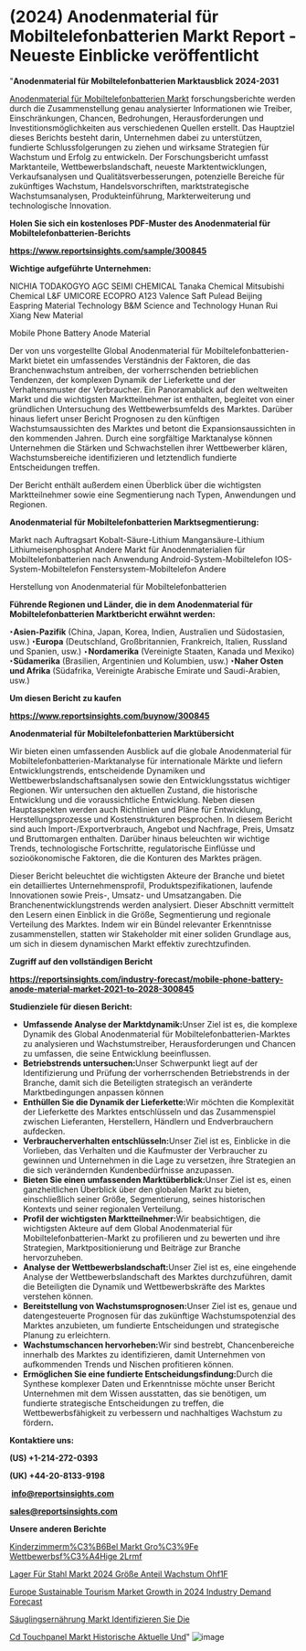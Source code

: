 # (2024) Anodenmaterial für Mobiltelefonbatterien Markt Report - Neueste Einblicke veröffentlicht

"<strong><b>Anodenmaterial für Mobiltelefonbatterien Marktausblick 2024-2031</b></strong>

<a href=https://www.reportsinsights.com/sample/300845>Anodenmaterial für Mobiltelefonbatterien Markt</a> forschungsberichte werden durch die Zusammenstellung genau analysierter Informationen wie Treiber, Einschränkungen, Chancen, Bedrohungen, Herausforderungen und Investitionsmöglichkeiten aus verschiedenen Quellen erstellt. Das Hauptziel dieses Berichts besteht darin, Unternehmen dabei zu unterstützen, fundierte Schlussfolgerungen zu ziehen und wirksame Strategien für Wachstum und Erfolg zu entwickeln. Der Forschungsbericht umfasst Marktanteile, Wettbewerbslandschaft, neueste Marktentwicklungen, Verkaufsanalysen und Qualitätsverbesserungen, potenzielle Bereiche für zukünftiges Wachstum, Handelsvorschriften, marktstrategische Wachstumsanalysen, Produkteinführung, Markterweiterung und technologische Innovation.

<strong><b>Holen Sie sich ein kostenloses PDF-Muster des Anodenmaterial für Mobiltelefonbatterien-Berichts</b></strong>

<a href=https://www.reportsinsights.com/sample/300845><strong><u>https://www.reportsinsights.com/sample/300845</u></strong></a>

<strong>Wichtige aufgeführte Unternehmen:</strong>

NICHIA
    TODAKOGYO
    AGC SEIMI CHEMICAL
    Tanaka Chemical
    Mitsubishi Chemical
    L&F
    UMICORE
    ECOPRO
    A123
    Valence
    Saft
    Pulead
    Beijing Easpring Material Technology
    B&M Science and Technology
    Hunan Rui Xiang New Material

Mobile Phone Battery Anode Material

Der von uns vorgestellte Global Anodenmaterial für Mobiltelefonbatterien-Markt bietet ein umfassendes Verständnis der Faktoren, die das Branchenwachstum antreiben, der vorherrschenden betrieblichen Tendenzen, der komplexen Dynamik der Lieferkette und der Verhaltensmuster der Verbraucher. Ein Panoramablick auf den weltweiten Markt und die wichtigsten Marktteilnehmer ist enthalten, begleitet von einer gründlichen Untersuchung des Wettbewerbsumfelds des Marktes. Darüber hinaus liefert unser Bericht Prognosen zu den künftigen Wachstumsaussichten des Marktes und betont die Expansionsaussichten in den kommenden Jahren. Durch eine sorgfältige Marktanalyse können Unternehmen die Stärken und Schwachstellen ihrer Wettbewerber klären, Wachstumsbereiche identifizieren und letztendlich fundierte Entscheidungen treffen.

Der Bericht enthält außerdem einen Überblick über die wichtigsten Marktteilnehmer sowie eine Segmentierung nach Typen, Anwendungen und Regionen.

<strong>Anodenmaterial für Mobiltelefonbatterien Marktsegmentierung:</strong>

Markt nach Auftragsart
Kobalt-Säure-Lithium
Mangansäure-Lithium
Lithiumeisenphosphat
Andere
Markt für Anodenmaterialien für Mobiltelefonbatterien nach Anwendung
Android-System-Mobiltelefon
IOS-System-Mobiltelefon
Fenstersystem-Mobiltelefon
Andere

Herstellung von Anodenmaterial für Mobiltelefonbatterien

<strong><b>Führende Regionen und Länder, die in dem Anodenmaterial für Mobiltelefonbatterien Marktbericht erwähnt werden:</b></strong>

<strong><b>‣Asien-Pazifik</b></strong> (China, Japan, Korea, Indien, Australien und Südostasien, usw.)
<strong><b>‣Europa</b></strong> (Deutschland, Großbritannien, Frankreich, Italien, Russland und Spanien, usw.)
‣<strong><b>Nordamerika</b></strong> (Vereinigte Staaten, Kanada und Mexiko)
<strong><b>‣Südamerika</b></strong> (Brasilien, Argentinien und Kolumbien, usw.)
<strong><b>‣Naher Osten und Afrika</b></strong> (Südafrika, Vereinigte Arabische Emirate und Saudi-Arabien, usw.)

<strong>Um diesen Bericht zu kaufen</strong>

<a href=https://www.reportsinsights.com/buynow/300845><strong><u>https://www.reportsinsights.com/buynow/300845</u></strong></a>

<strong>Anodenmaterial für Mobiltelefonbatterien Marktübersicht</strong>

Wir bieten einen umfassenden Ausblick auf die globale Anodenmaterial für Mobiltelefonbatterien-Marktanalyse für internationale Märkte und liefern Entwicklungstrends, entscheidende Dynamiken und Wettbewerbslandschaftsanalysen sowie den Entwicklungsstatus wichtiger Regionen. Wir untersuchen den aktuellen Zustand, die historische Entwicklung und die voraussichtliche Entwicklung. Neben diesen Hauptaspekten werden auch Richtlinien und Pläne für Entwicklung, Herstellungsprozesse und Kostenstrukturen besprochen. In diesem Bericht sind auch Import-/Exportverbrauch, Angebot und Nachfrage, Preis, Umsatz und Bruttomargen enthalten. Darüber hinaus beleuchten wir wichtige Trends, technologische Fortschritte, regulatorische Einflüsse und sozioökonomische Faktoren, die die Konturen des Marktes prägen.

Dieser Bericht beleuchtet die wichtigsten Akteure der Branche und bietet ein detailliertes Unternehmensprofil, Produktspezifikationen, laufende Innovationen sowie Preis-, Umsatz- und Umsatzangaben. Die Branchenentwicklungstrends werden analysiert. Dieser Abschnitt vermittelt den Lesern einen Einblick in die Größe, Segmentierung und regionale Verteilung des Marktes. Indem wir ein Bündel relevanter Erkenntnisse zusammenstellen, statten wir Stakeholder mit einer soliden Grundlage aus, um sich in diesem dynamischen Markt effektiv zurechtzufinden.

<strong>Zugriff auf den vollständigen Bericht</strong>

<a href=https://reportsinsights.com/industry-forecast/mobile-phone-battery-anode-material-market-2021-to-2028-300845><strong>https://reportsinsights.com/industry-forecast/mobile-phone-battery-anode-material-market-2021-to-2028-300845</strong></a>

<strong>Studienziele für diesen Bericht:</strong>
<ul>
  <li><strong>Umfassende Analyse der Marktdynamik:</strong>Unser Ziel ist es, die komplexe Dynamik des Global Anodenmaterial für Mobiltelefonbatterien-Marktes zu analysieren und Wachstumstreiber, Herausforderungen und Chancen zu umfassen, die seine Entwicklung beeinflussen.</li>
  <li><strong>Betriebstrends untersuchen:</strong>Unser Schwerpunkt liegt auf der Identifizierung und Prüfung der vorherrschenden Betriebstrends in der Branche, damit sich die Beteiligten strategisch an veränderte Marktbedingungen anpassen können</li>
  <li><strong>Enthüllen Sie die Dynamik der Lieferkette:</strong>Wir möchten die Komplexität der Lieferkette des Marktes entschlüsseln und das Zusammenspiel zwischen Lieferanten, Herstellern, Händlern und Endverbrauchern aufdecken.</li>
  <li><strong>Verbraucherverhalten entschlüsseln:</strong>Unser Ziel ist es, Einblicke in die Vorlieben, das Verhalten und die Kaufmuster der Verbraucher zu gewinnen und Unternehmen in die Lage zu versetzen, ihre Strategien an die sich verändernden Kundenbedürfnisse anzupassen.</li>
  <li><strong>Bieten Sie einen umfassenden Marktüberblick:</strong>Unser Ziel ist es, einen ganzheitlichen Überblick über den globalen Markt zu bieten, einschließlich seiner Größe, Segmentierung, seines historischen Kontexts und seiner regionalen Verteilung.</li>
  <li><strong>Profil der wichtigsten Marktteilnehmer:</strong>Wir beabsichtigen, die wichtigsten Akteure auf dem Global Anodenmaterial für Mobiltelefonbatterien-Markt zu profilieren und zu bewerten und ihre Strategien, Marktpositionierung und Beiträge zur Branche hervorzuheben.</li>
  <li><strong>Analyse der Wettbewerbslandschaft:</strong>Unser Ziel ist es, eine eingehende Analyse der Wettbewerbslandschaft des Marktes durchzuführen, damit die Beteiligten die Dynamik und Wettbewerbskräfte des Marktes verstehen können.</li>
  <li><strong>Bereitstellung von Wachstumsprognosen:</strong>Unser Ziel ist es, genaue und datengesteuerte Prognosen für das zukünftige Wachstumspotenzial des Marktes anzubieten, um fundierte Entscheidungen und strategische Planung zu erleichtern.</li>
  <li><strong>Wachstumschancen hervorheben:</strong>Wir sind bestrebt, Chancenbereiche innerhalb des Marktes zu identifizieren, damit Unternehmen von aufkommenden Trends und Nischen profitieren können.</li>
  <li><strong>Ermöglichen Sie eine fundierte Entscheidungsfindung:</strong>Durch die Synthese komplexer Daten und Erkenntnisse möchte unser Bericht Unternehmen mit dem Wissen ausstatten, das sie benötigen, um fundierte strategische Entscheidungen zu treffen, die Wettbewerbsfähigkeit zu verbessern und nachhaltiges Wachstum zu fördern<strong>.</strong></li>
</ul>
<strong>Kontaktiere uns:</strong>

<strong>(US) +1-214-272-0393</strong>

<strong>(UK) +44-20-8133-9198</strong>

<strong> </strong><a href=info@reportsinsights.com><strong><u>info@reportsinsights.com</u></strong></a>

<a href=sales@reportsinsights.com><strong><u>sales@reportsinsights.com</u></strong></a>

<strong>Unsere anderen Berichte</strong>

<a href=https://de.linkedin.com/pulse/kinderzimmerm%C3%B6bel-markt-gro%C3%9Fe-wettbewerbsf%C3%A4hige-2lrmf/>Kinderzimmerm%C3%B6Bel Markt Gro%C3%9Fe Wettbewerbsf%C3%A4Hige 2Lrmf</a>

<a href=https://de.linkedin.com/pulse/lager-für-stahl-markt-2024-größe-anteil-wachstum-ohf1f/>Lager Für Stahl Markt 2024 Größe Anteil Wachstum Ohf1F</a>

<a href=https://github.com/Reportsinsights123/RIgrowth/blob/main/Europe-Sustainable-Tourism-Market-Growth-in-2024-Industry-Demand-Forecast.md>Europe Sustainable Tourism Market Growth in 2024 Industry Demand Forecast</a>

<a href=https://de.linkedin.com/pulse/säuglingsernährung-markt-identifizieren-sie-die>Säuglingsernährung Markt Identifizieren Sie Die</a>

<a href=https://de.linkedin.com/pulse/cd-touchpanel-markt-historische-aktuelle-und>Cd Touchpanel Markt Historische Aktuelle Und</a>"
![image](https://github.com/Jaayaachit/RIResearch/assets/158452289/2ef62dd7-25d9-47e0-b214-5a139025aba2)
